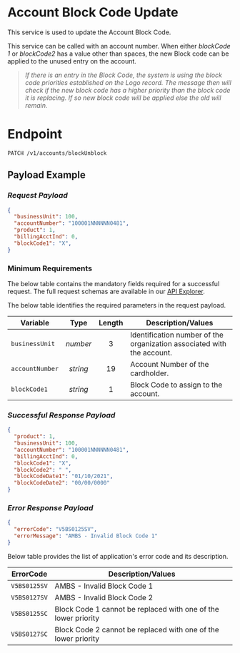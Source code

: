 # Account Block Code Update

This service is used to update the Account Block Code.

This service can be called with an account number. When either *blockCode 1* or *blockCode2* has a value other than spaces, the new Block code can be applied to the unused entry on the account. 
> *If there is an entry in the Block Code, the system is using the block code priorities established on the Logo record. The message then will check if the new block code has a higher priority than the block code it is replacing. If so new block code will be applied else the old will remain.* 


# Endpoint
`PATCH /v1/accounts/blockUnblock`


## Payload Example


### ***Request Payload***

```json
{
  "businessUnit": 100,
  "accountNumber": "100001NNNNNN0481",
  "product": 1,
  "billingAcctInd": 0,
  "blockCode1": "X",
}
```

### Minimum Requirements
The below table contains the mandatory fields required for a successful request. The full request schemas are available in our [API Explorer](../api/?type=patch&path=/accounts/blockUnblock).

The below table identifies the required parameters in the request payload.

| Variable | Type | Length | Description/Values |
| -------- | :--: | :------------: | ------------------ |
| `businessUnit` | *number* | 3 | Identification number of the organization associated with the account. |
| `accountNumber` | *string* | 19 | Account Number of the cardholder. | 
| `blockCode1` | *string* | 1 | Block Code to assign to the account. |



### ***Successful Response Payload***


```json
{
  "product": 1,
  "businessUnit": 100,
  "accountNumber": "100001NNNNNN0481",
  "billingAcctInd": 0,
  "blockCode1": "X",
  "blockCode2": " ",
  "blockCodeDate1": "01/10/2021",
  "blockCodeDate2": "00/00/0000"
}
```

### ***Error Response Payload***

```json
{
  "errorCode": "V5BS0125SV",
  "errorMessage": "AMBS - Invalid Block Code 1"  
}
```
Below table provides the list of application's error code and its description. 

| ErrorCode |  Description/Values |
| --------  | ------------------ |
| `V5BS0125SV` | AMBS - Invalid Block Code 1 |
| `V5BS0127SV` | AMBS - Invalid Block Code 2 |
| `V5BS0125SC` | Block Code 1 cannot be replaced with one of the lower priority |  
| `V5BS0127SC` | Block Code 2 cannot be replaced with one of the lower priority |
